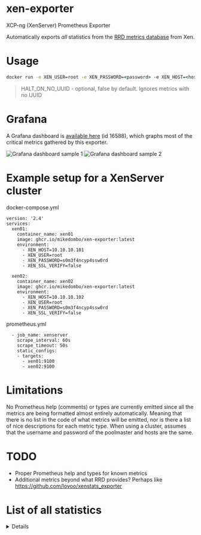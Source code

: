 # xen-exporter
 XCP-ng (XenServer) Prometheus Exporter

Automatically exports _all_ statistics from the [RRD metrics database](https://xapi-project.github.io/xen-api/metrics.html) from Xen.

# Usage

```cmd
docker run -e XEN_USER=root -e XEN_PASSWORD=<password> -e XEN_HOST=<host> -e XEN_SSL_VERIFY=true -p 9100:9100 --rm ghcr.io/mikedombo/xen-exporter:latest
```

> HALT_ON_NO_UUID - optional, false by default. Ignores metrics with no UUID

# Grafana
A Grafana dashboard is [available here](https://grafana.com/grafana/dashboards/16588) (id 16588), which graphs most of the critical metrics
gathered by this exporter.

![Grafana dashboard sample 1](https://grafana.com/api/dashboards/16588/images/12479/image)
![Grafana dashboard sample 2](https://grafana.com/api/dashboards/16588/images/12482/image)



# Example setup for a XenServer cluster

docker-compose.yml

```
version: '2.4'
services:
  xen01:
    container_name: xen01
    image: ghcr.io/mikedombo/xen-exporter:latest
    environment:
      - XEN_HOST=10.10.10.101
      - XEN_USER=root
      - XEN_PASSWORD=s0m3f4ncyp4ssw0rd
      - XEN_SSL_VERIFY=false

  xen02:
    container_name: xen02
    image: ghcr.io/mikedombo/xen-exporter:latest
    environment:
      - XEN_HOST=10.10.10.102
      - XEN_USER=root
      - XEN_PASSWORD=s0m3f4ncyp4ssw0rd
      - XEN_SSL_VERIFY=false
```

prometheus.yml

```
  - job_name: xenserver
    scrape_interval: 60s
    scrape_timeout: 50s
    static_configs:
    - targets:
      - xen01:9100
      - xen02:9100
```

# Limitations

No Prometheus help (comments) or types are currently emitted since all the metrics are being formatted almost entirely automatically.
Meaning that there is no list in the code of what metrics will be emitted, nor is there a list of nice descriptions for each metric type.
When using a cluster, assumes that the username and password of the poolmaster and hosts are the same.

# TODO
- Proper Prometheus help and types for known metrics
- Additional metrics beyond what RRD provides? Perhaps like https://github.com/lovoo/xenstats_exporter
# List of all statistics
<details>

- xen_host_up
- xen_host_avgqu_sz
- xen_host_cpu
- xen_host_cpu_avg
- xen_host_cpu_avg_freq
- xen_host_cpu_c0
- xen_host_cpu_c1
- xen_host_cpu_p0
- xen_host_cpu_p1
- xen_host_cpu_p2
- xen_host_inflight
- xen_host_io_throughput_read
- xen_host_io_throughput_total
- xen_host_io_throughput_write
- xen_host_iops_read
- xen_host_iops_total
- xen_host_iops_write
- xen_host_iowait
- xen_host_latency
- xen_host_loadavg
- xen_host_memory_free_kib
- xen_host_memory_reclaimed
- xen_host_memory_reclaimed_max
- xen_host_memory_total_kib
- xen_host_pif_rx
- xen_host_pif_tx
- xen_host_pool_session_count
- xen_host_pool_task_count
- xen_host_read
- xen_host_read_latency
- xen_host_sr_cache_hits
- xen_host_sr_cache_misses
- xen_host_sr_cache_size
- xen_host_tapdisks_in_low_memory_mode
- xen_host_write
- xen_host_write_latency
- xen_host_xapi_allocation_kib
- xen_host_xapi_free_memory_kib
- xen_host_xapi_live_memory_kib
- xen_host_xapi_memory_usage_kib
- xen_host_xapi_open_fds
- xen_vm_cpu
- xen_vm_memory
- xen_vm_memory_internal_free
- xen_vm_memory_target
- xen_vm_vbd_avgqu_sz
- xen_vm_vbd_inflight
- xen_vm_vbd_io_throughput_read
- xen_vm_vbd_io_throughput_total
- xen_vm_vbd_io_throughput_write
- xen_vm_vbd_iops_read
- xen_vm_vbd_iops_total
- xen_vm_vbd_iops_write
- xen_vm_vbd_iowait
- xen_vm_vbd_latency
- xen_vm_vbd_read
- xen_vm_vbd_read_latency
- xen_vm_vbd_write
- xen_vm_vbd_write_latency
- xen_vm_vif_rx
- xen_vm_vif_tx
- xen_collector_duration_seconds
</details>
